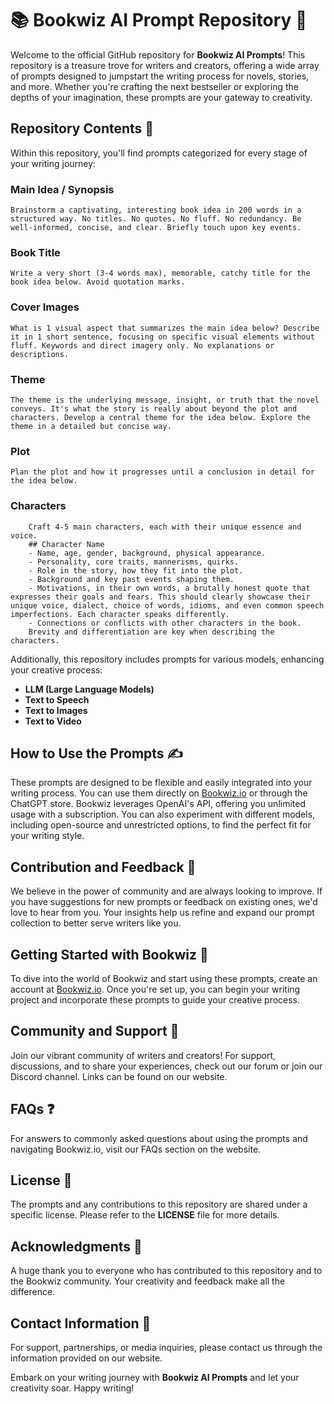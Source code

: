 # 📚 Bookwiz AI Prompt Repository 🚀
Welcome to the official GitHub repository for **Bookwiz AI Prompts**! This repository is a treasure trove for writers and creators, offering a wide array of prompts designed to jumpstart the writing process for novels, stories, and more. Whether you're crafting the next bestseller or exploring the depths of your imagination, these prompts are your gateway to creativity.

## Repository Contents 📁
Within this repository, you'll find prompts categorized for every stage of your writing journey:

### Main Idea / Synopsis
```
Brainstorm a captivating, interesting book idea in 200 words in a structured way. No titles. No quotes. No fluff. No redundancy. Be well-informed, concise, and clear. Briefly touch upon key events.
```

### Book Title
```
Write a very short (3-4 words max), memorable, catchy title for the book idea below. Avoid quotation marks.
```

### Cover Images
```
What is 1 visual aspect that summarizes the main idea below? Describe it in 1 short sentence, focusing on specific visual elements without fluff. Keywords and direct imagery only. No explanations or descriptions.
```

### Theme
```
The theme is the underlying message, insight, or truth that the novel conveys. It's what the story is really about beyond the plot and characters. Develop a central theme for the idea below. Explore the theme in a detailed but concise way.
```

### Plot
```
Plan the plot and how it progresses until a conclusion in detail for the idea below.
```

### Characters
```
    Craft 4-5 main characters, each with their unique essence and voice. 
    ## Character Name
    - Name, age, gender, background, physical appearance.
    - Personality, core traits, mannerisms, quirks.
    - Role in the story, how they fit into the plot.
    - Background and key past events shaping them.
    - Motivations, in their own words, a brutally honest quote that expresses their goals and fears. This should clearly showcase their unique voice, dialect, choice of words, idioms, and even common speech imperfections. Each character speaks differently.
    - Connections or conflicts with other characters in the book.
    Brevity and differentiation are key when describing the characters.
```

Additionally, this repository includes prompts for various models, enhancing your creative process:

- **LLM (Large Language Models)**
- **Text to Speech**
- **Text to Images**
- **Text to Video**

## How to Use the Prompts ✍️
These prompts are designed to be flexible and easily integrated into your writing process. You can use them directly on [Bookwiz.io](https://bookwiz.io) or through the ChatGPT store. Bookwiz leverages OpenAI's API, offering you unlimited usage with a subscription. You can also experiment with different models, including open-source and unrestricted options, to find the perfect fit for your writing style.

## Contribution and Feedback 👥
We believe in the power of community and are always looking to improve. If you have suggestions for new prompts or feedback on existing ones, we'd love to hear from you. Your insights help us refine and expand our prompt collection to better serve writers like you.

## Getting Started with Bookwiz 🌟
To dive into the world of Bookwiz and start using these prompts, create an account at [Bookwiz.io](https://bookwiz.io). Once you're set up, you can begin your writing project and incorporate these prompts to guide your creative process.

## Community and Support 🤝
Join our vibrant community of writers and creators! For support, discussions, and to share your experiences, check out our forum or join our Discord channel. Links can be found on our website.

## FAQs ❓
For answers to commonly asked questions about using the prompts and navigating Bookwiz.io, visit our FAQs section on the website.

## License 📜
The prompts and any contributions to this repository are shared under a specific license. Please refer to the **LICENSE** file for more details.

## Acknowledgments 💖
A huge thank you to everyone who has contributed to this repository and to the Bookwiz community. Your creativity and feedback make all the difference.

## Contact Information 📧
For support, partnerships, or media inquiries, please contact us through the information provided on our website.

Embark on your writing journey with **Bookwiz AI Prompts** and let your creativity soar. Happy writing!

